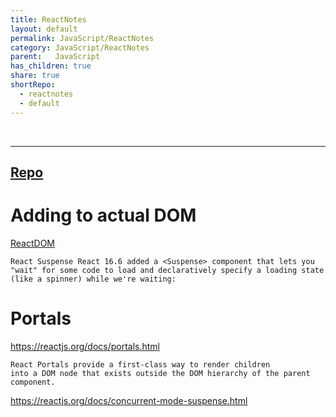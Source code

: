```yaml
---
title: ReactNotes
layout: default
permalink: JavaScript/ReactNotes
category: JavaScript/ReactNotes
parent:   JavaScript
has_children: true
share: true
shortRepo:
  - reactnotes
  - default
---
```


<br/>

---

## [Repo](https://github.com/14paxton/ReactNotes)

# Adding to actual DOM

[ReactDOM](https://reactjs.org/blog/2015/10/01/react-render-and-top-level-api.html)

```
React Suspense React 16.6 added a <Suspense> component that lets you
"wait" for some code to load and declaratively specify a loading state
(like a spinner) while we're waiting:
```

# Portals

<https://reactjs.org/docs/portals.html>

```
React Portals provide a first-class way to render children
into a DOM node that exists outside the DOM hierarchy of the parent
component.
```

<https://reactjs.org/docs/concurrent-mode-suspense.html>